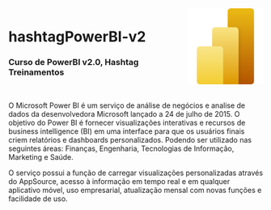<img src="powerbi_logo.svg" align="right" width="150">

# hashtagPowerBI-v2

<h3>Curso de PowerBI v2.0, Hashtag Treinamentos</h3>
<br>

<p>O Microsoft Power BI é um serviço de análise de negócios e analise de dados da desenvolvedora Microsoft lançado a 24 de julho de 2015. O objetivo do Power BI é fornecer visualizações interativas e recursos de business intelligence (BI) em uma interface para que os usuários finais criem relatórios e dashboards personalizados. Podendo ser utilizado nas seguintes áreas: Finanças, Engenharia, Tecnologias de Informação, Marketing e Saúde.</p>

<p>O serviço possui a função de carregar visualizações personalizadas através do AppSource, acesso à informação em tempo real e em qualquer aplicativo móvel, uso empresarial, atualização mensal com novas funções e facilidade de uso.</p>